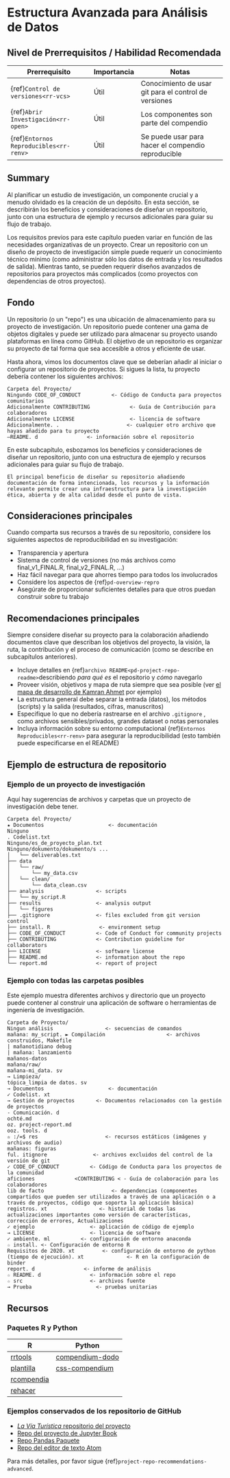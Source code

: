 # Estructura Avanzada para Análisis de Datos

## Nivel de Prerrequisitos / Habilidad Recomendada

| Prerrequisito                                | Importancia | Notas                                                 |
| -------------------------------------------- | ----------- | ----------------------------------------------------- |
| {ref}`Control de versiones<rr-vcs>`    | Útil        | Conocimiento de usar git para el control de versiones |
| {ref}`Abrir Investigación<rr-open>`    | Útil        | Los componentes son parte del compendio               |
| {ref}`Entornos Reproducibles<rr-renv>` | Útil        | Se puede usar para hacer el compendio reproducible    |

## Summary

Al planificar un estudio de investigación, un componente crucial y a menudo olvidado es la creación de un depósito. En esta sección, se describirán los beneficios y consideraciones de diseñar un repositorio, junto con una estructura de ejemplo y recursos adicionales para guiar su flujo de trabajo.

Los requisitos previos para este capítulo pueden variar en función de las necesidades organizativas de un proyecto. Crear un repositorio con un diseño de proyecto de investigación simple puede requerir un conocimiento técnico mínimo (como administrar sólo los datos de entrada y los resultados de salida). Mientras tanto, se pueden requerir diseños avanzados de repositorios para proyectos más complicados (como proyectos con dependencias de otros proyectos).

## Fondo

Un repositorio (o un "repo") es una ubicación de almacenamiento para su proyecto de investigación. Un repositorio puede contener una gama de objetos digitales y puede ser utilizado para almacenar su proyecto usando plataformas en línea como GitHub. El objetivo de un repositorio es organizar su proyecto de tal forma que sea accesible a otros y eficiente de usar.

Hasta ahora, vimos los documentos clave que se deberían añadir al iniciar o configurar un repositorio de proyectos. Si sigues la lista, tu proyecto debería contener los siguientes archivos:

```
Carpeta del Proyecto/
Ningundo CODE_OF_CONDUCT          <- Código de Conducta para proyectos comunitarios
Adicionalmente CONTRIBUTING             <- Guía de Contribución para colaboradores
Adicionalmente LICENSE                  <- licencia de software
Adicionalmente. .                      <- cualquier otro archivo que hayas añadido para tu proyecto
―README. d                <- información sobre el repositorio
```

En este subcapítulo, esbozamos los beneficios y consideraciones de diseñar un repositorio, junto con una estructura de ejemplo y recursos adicionales para guiar su flujo de trabajo.

```{note}
El principal beneficio de diseñar su repositorio añadiendo documentación de forma intencionada, los recursos y la información relevante permite crear una infraestructura para la investigación ética, abierta y de alta calidad desde el punto de vista.
```

## Consideraciones principales

Cuando comparta sus recursos a través de su repositorio, considere los siguientes aspectos de reproducibilidad en su investigación:

- Transparencia y apertura
- Sistema de control de versiones (no más archivos como final_v1_FINAL.R, final_v2_FINAL.R, ...)
- Haz fácil navegar para que ahorres tiempo para todos los involucrados
- Considere los aspectos de {ref}`pd-overview-repro`
- Asegúrate de proporcionar suficientes detalles para que otros puedan construir sobre tu trabajo

## Recomendaciones principales

Siempre considere diseñar su proyecto para la colaboración añadiendo documentos clave que describan los objetivos del proyecto, la visión, la ruta, la contribución y el proceso de comunicación (como se describe en subcapítulos anteriores).
- Incluye detalles en {ref}`archivo README<pd-project-repo-readme>`describiendo _para qué es_ el repositorio y _cómo_ navegarlo
- Proveer visión, objetivos y mapa de ruta siempre que sea posible (ver [el mapa de desarrollo de Kamran Ahmet](https://github.com/kamranahmedse/developer-roadmap) por ejemplo)
- La estructura general debe separar la entrada (datos), los métodos (scripts) y la salida (resultados, cifras, manuscritos)
- Especifique lo que no debería rastrearse en el archivo `.gitignore` , como archivos sensibles/privados, grandes dataset o notas personales
- Incluya información sobre su entorno computacional {ref}`Entornos Reproducibles<rr-renv>` para asegurar la reproducibilidad (esto también puede especificarse en el README)

## Ejemplo de estructura de repositorio

### Ejemplo de un proyecto de investigación

Aquí hay sugerencias de archivos y carpetas que un proyecto de investigación debe tener.

```
Carpeta del Proyecto/
★ Documentos                     <- documentación
Ninguno
. Codelist.txt 
Ninguno/es_de_proyecto_plan.txt
Ninguno/dokumento/dokumento/s ...
│   └── deliverables.txt
├── data
│   └── raw/
│       └── my_data.csv
│   └── clean/
│       └── data_clean.csv
├── analysis                 <- scripts
│   └── my_script.R
├── results                  <- analysis output     
│   └── figures
├── .gitignore               <- files excluded from git version control 
├── install. R                <- environment setup
├── CODE_OF_CONDUCT          <- Code of Conduct for community projects
├── CONTRIBUTING             <- Contribution guideline for collaborators
├── LICENSE                  <- software license
├── README.md                <- information about the repo
└── report.md                <- report of project
```

### Ejemplo con todas las carpetas posibles

Este ejemplo muestra diferentes archivos y directorio que un proyecto puede contener al construir una aplicación de software o herramientas de ingeniería de investigación.

```
Carpeta de Proyecto/                        
Ningun análisis                 <- secuencias de comandos
mañana: my_script. ► Compilación                    <- archivos construidos, Makefile
| mañanotidiano debug
| mañana: lanzamiento
mañanos-datos
mañana/raw/
mañana-mi_data. sv
→ Limpieza/
tópica_limpia de datos. sv
→ Documentos                     <- documentación
✓ Codelist. xt 
→ Gestión de proyectos       <- Documentos relacionados con la gestión de proyectos
- Comunicación. d
ochté.md
oz. project-report.md
ooz. tools. d
✫ :/=$ res                      <- recursos estáticos (imágenes y archivos de audio)
mañanas: figuras
ful. itignore               <- archivos excluidos del control de la versión de git 
✓ CODE_OF_CONDUCT          <- Código de Conducta para los proyectos de la comunidad
aficiones             <CONTRIBUTING < - Guía de colaboración para los colaboradores
lib de facto                      <- dependencias (componentes compartidos que pueden ser utilizados a través de una aplicación o a través de proyectos, código que soporta la aplicación básica)
registros. xt                 <- historial de todas las actualizaciones importantes como versión de características, corrección de errores, Actualizaciones
✓ ejemplo                  <- aplicación de código de ejemplo
→ LICENSE                  <- licencia de software
✓ ambiente. ml          <- configuración de entorno anaconda   
☆ install. <- Configuración de entorno R
Requisitos de 2020. xt         <- configuración de entorno de python
(tiempo de ejecución). xt              <- R en la configuración de binder
report. d                <- informe de análisis
☆ README. d                <- información sobre el repo
☆ src                      <- archivos fuente
→ Prueba                     <- pruebas unitarias  
```

## Recursos

### Paquetes R y Python

| R                                                                 | Python                                                       |
| ----------------------------------------------------------------- | ------------------------------------------------------------ |
| [rrtools](https://annakrystalli.me/rrresearch/10_compendium.html) | [compendium-dodo](https://pypi.org/project/compendium-dodo/) |
| [plantilla](https://github.com/Pakillo/template)                  | [css-compendium](https://pypi.org/project/ccs-compendium/)   |
| [rcompendia](https://github.com/FRBCesab/rcompendium)             |                                                              |
| [rehacer](https://github.com/richfitz/remake)                     |                                                              |

### Ejemplos conservados de los repositorio de GitHub

- [_La Vía Turística_ repositorio del proyecto](https://github.com/alan-turing-institute/the-turing-way)
- [Repo del proyecto de Jupyter Book](https://github.com/executablebooks/jupyter-book)
- [Repo Pandas Paquete](https://github.com/pandas-dev/pandas)
- [Repo del editor de texto Atom](https://github.com/atom/atom)

Para más detalles, por favor sigue {ref}`project-repo-recommendations-advanced`.
